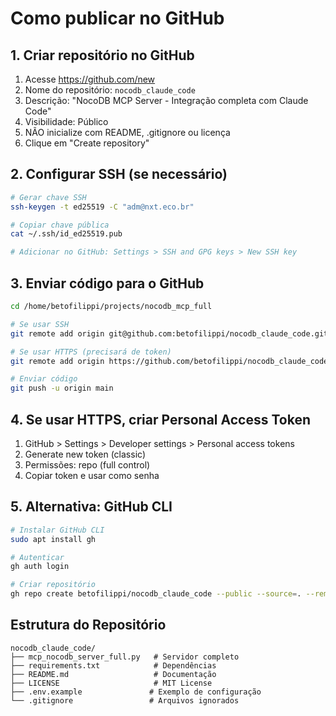 # Como publicar no GitHub

## 1. Criar repositório no GitHub

1. Acesse https://github.com/new
2. Nome do repositório: `nocodb_claude_code`
3. Descrição: "NocoDB MCP Server - Integração completa com Claude Code"
4. Visibilidade: Público
5. NÃO inicialize com README, .gitignore ou licença
6. Clique em "Create repository"

## 2. Configurar SSH (se necessário)

```bash
# Gerar chave SSH
ssh-keygen -t ed25519 -C "adm@nxt.eco.br"

# Copiar chave pública
cat ~/.ssh/id_ed25519.pub

# Adicionar no GitHub: Settings > SSH and GPG keys > New SSH key
```

## 3. Enviar código para o GitHub

```bash
cd /home/betofilippi/projects/nocodb_mcp_full

# Se usar SSH
git remote add origin git@github.com:betofilippi/nocodb_claude_code.git

# Se usar HTTPS (precisará de token)
git remote add origin https://github.com/betofilippi/nocodb_claude_code.git

# Enviar código
git push -u origin main
```

## 4. Se usar HTTPS, criar Personal Access Token

1. GitHub > Settings > Developer settings > Personal access tokens
2. Generate new token (classic)
3. Permissões: repo (full control)
4. Copiar token e usar como senha

## 5. Alternativa: GitHub CLI

```bash
# Instalar GitHub CLI
sudo apt install gh

# Autenticar
gh auth login

# Criar repositório
gh repo create betofilippi/nocodb_claude_code --public --source=. --remote=origin --push
```

## Estrutura do Repositório

```
nocodb_claude_code/
├── mcp_nocodb_server_full.py   # Servidor completo
├── requirements.txt            # Dependências
├── README.md                   # Documentação
├── LICENSE                     # MIT License
├── .env.example               # Exemplo de configuração
└── .gitignore                 # Arquivos ignorados
```